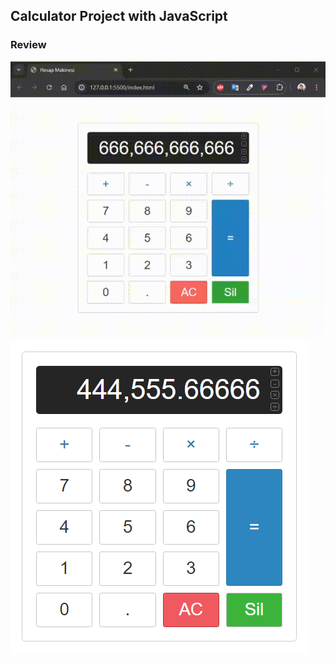 ## Calculator Project with JavaScript

### Review
![gif file](./hesap-makinesi.gif)
![image](./hs.png)


